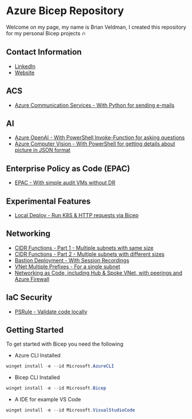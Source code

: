 # Azure Bicep Repository

Welcome on my page, my name is Brian Veldman, I created this repository for my personal Bicep projects 🔥

## Contact Information
- [LinkedIn](https://www.linkedin.com/in/brian-veldman/)
- [Website](https://cloudtips.nl)

## ACS
 - [Azure Communication Services - With Python for sending e-mails](https://github.com/brianveldman/azure-bicep/tree/main/ACS)

## AI
 - [Azure OpenAI - With PowerShell Invoke-Function for asking questions](https://github.com/brianveldman/azure-bicep/tree/main/AI/OpenAI)
 - [Azure Computer Vision - With PowerShell for getting details about picture in JSON format](https://github.com/brianveldman/azure-bicep/tree/main/AI/Computer%20Vision)
 
## Enterprise Policy as Code (EPAC)
 - [EPAC - With simple audit VMs without DR ](https://github.com/brianveldman/azure-bicep/tree/main/EPAC)

## Experimental Features
 - [Local Deploy - Run K8S & HTTP requests via Bicep](https://github.com/brianveldman/azure-bicep/tree/main/Experimental%20Features)

## Networking
 - [CIDR Functions - Part 1 - Multiple subnets with same size](https://github.com/brianveldman/azure-bicep/tree/main/Networking/CIDR-Functions/Part%201)
 - [CIDR Functions - Part 2 - Multiple subnets with different sizes](https://github.com/brianveldman/azure-bicep/tree/main/Networking/CIDR-Functions/Part%202)
 - [Bastion Deployment - With Session Recordings](https://github.com/brianveldman/azure-bicep/blob/main/Networking/Bastion)
 - [VNet Multiple Prefixes - For a single subnet](https://github.com/brianveldman/azure-bicep/blob/main/Networking/MPS) 
 - [Networking as Code, including Hub & Spoke VNet, with peerings and Azure Firewall](https://github.com/brianveldman/azure-bicep/blob/main/Networking/Network%20as%20Code)  

## IaC Security
 - [PSRule - Validate code locally](https://github.com/brianveldman/azure-bicep/tree/main/PSRule)

## Getting Started
To get started with Bicep you need the following
- Azure CLI Installed
```powershell
winget install -e --id Microsoft.AzureCLI
``` 
- Bicep CLI Installed
```powershell
winget install -e --id Microsoft.Bicep
``` 
- A IDE for example VS Code
```powershell
winget install -e --id Microsoft.VisualStudioCode
``` 